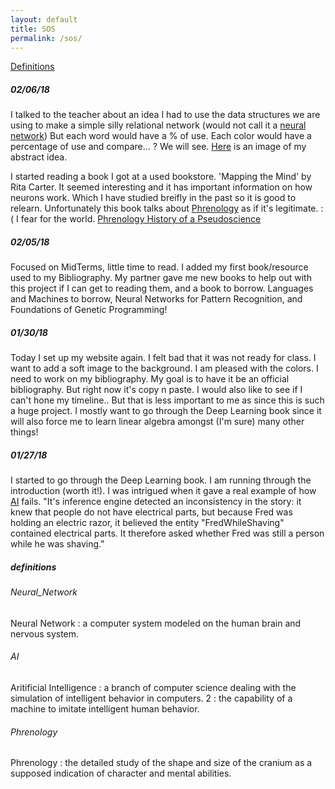 ```yaml
---
layout: default
title: SOS
permalink: /sos/
---
```


[Definitions](#definitions)

##### 02/06/18

I talked to the teacher about an idea I had to use the data structures we are using to make a simple silly relational network (would not call it a [neural network](#Neural_Network)) But each word would have a % of use. Each color would have a percentage of use and compare... ? We will see. [Here](images/weirdidea-1.png) is an image of my abstract idea.

I started reading a book I got at a used bookstore. 'Mapping the Mind' by Rita Carter. It seemed interesting and it has important information on how neurons work. Which I have studied breifly in the past so it is good to relearn. Unfortunately this book talks about [Phrenology](#phrenology) as if it's legitimate. :( I fear for the world. [Phrenology History of a Pseudoscience](https://theness.com/index.php/phrenology-history-of-a-pseudoscience/)

##### 02/05/18

Focused on MidTerms, little time to read. I added my first book/resource used to my Bibliography. My partner gave me new books to help out with this project if I can get to reading them, and a book to borrow. Languages and Machines to borrow, Neural Networks for Pattern Recognition, and Foundations of Genetic Programming!

##### 01/30/18

Today I set up my website again. I felt bad that it was not ready for class. I want to add a soft image to the background. I am pleased with the colors. I need to work on my bibliography. My goal is to have it be an official bibliography. But right now it's copy n paste. I would also like to see if I can't hone my timeline.. But that is less important to me as since this is such a huge project. I mostly want to go through the Deep Learning book since it will also force me to learn linear algebra amongst (I'm sure) many other things!

##### 01/27/18

I started to go through the Deep Learning book. I am running through the introduction (worth it!). I was intrigued when it gave a real example of how [AI](#ai) fails. "It's inference engine detected an inconsistency in the story: it knew that people do not have electrical parts, but because Fred was holding an electric razor, it believed the entity "FredWhileShaving" contained electrical parts. It therefore asked whether Fred was still a person while he was shaving."

##### definitions #####

###### Neural_Network ######

Neural Network : a computer system modeled on the human brain and nervous system.

###### AI ###### 

Aritificial Intelligence : a branch of computer science dealing with the simulation of intelligent behavior in computers. 2 : the capability of a machine to imitate intelligent human behavior.

###### Phrenology ######

Phrenology : the detailed study of the shape and size of the cranium as a supposed indication of character and mental abilities.
